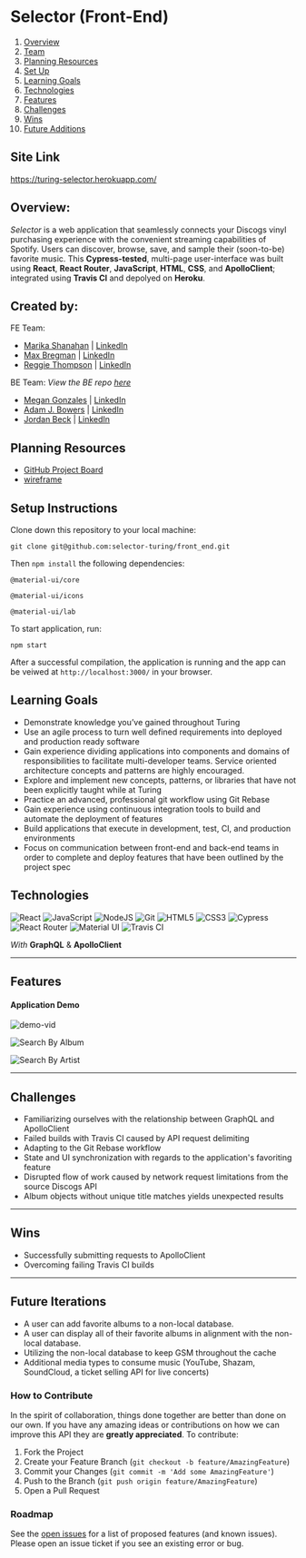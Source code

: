 
# Selector (Front-End)

1. [Overview](#overview)
2. [Team](#create-by)
3. [Planning Resources](#planning-resources)
4. [Set Up](#setup-instructions)
5. [Learning Goals](#learning-goals)
6. [Technologies](#technologies)
7. [Features](#features)
8. [Challenges](#challenges)
9. [Wins](#wins)
10. [Future Additions](#future-iterations)

## Site Link
https://turing-selector.herokuapp.com/

## Overview:

_Selector_ is a web application that seamlessly connects your Discogs vinyl purchasing experience with the convenient streaming capabilities of Spotify. Users can discover, browse, save, and sample their (soon-to-be) favorite music. This __Cypress-tested__, multi-page user-interface was built using __React__, __React Router__, __JavaScript__, __HTML__, __CSS__, and __ApolloClient__; integrated using __Travis CI__ and depolyed on __Heroku__.

## Created by:
FE Team:
- [Marika Shanahan](https://github.com/monshan) | [LinkedIn](https://www.linkedin.com/in/marika-shanahan/)
- [Max Bregman](https://github.com/Max9545) | [LinkedIn](https://www.linkedin.com/in/max-bregman-216063203/)
- [Reggie Thompson](https://github.com/rdtho2525) | [LinkedIn](https://www.linkedin.com/in/reggie-thompson-136979137/)

BE Team:
_View the BE repo [here](https://github.com/selector-turing/back_end)_

- [Megan Gonzales](https://github.com/MGonzales26) | [LinkedIn](https://www.linkedin.com/in/megan-e-gonzales/)
- [Adam J. Bowers](https://github.com/Pragmaticpraxis37) | [LinkedIn](https://www.linkedin.com/in/adam-bowers-06a871209/)
- [Jordan Beck](https://github.com/jordanfbeck0528) | [LinkedIn](https://www.linkedin.com/in/jordan-f-beck/)


## Planning Resources

* [GitHub Project Board](https://github.com/orgs/selector-turing/projects/1)
* [wireframe](https://user-images.githubusercontent.com/70557704/119737153-0e2bd180-be3c-11eb-96a4-a3689cf88368.png)


## Setup Instructions


Clone down this repository to your local machine:

```
git clone git@github.com:selector-turing/front_end.git
```

Then `npm install` the following dependencies:

```
@material-ui/core
```

```
@material-ui/icons
```

```
@material-ui/lab
```

To start application, run:

```
npm start
```

After a successful compilation, the application is running and the app can be veiwed at `http://localhost:3000/` in your browser.



## Learning Goals
+ Demonstrate knowledge you’ve gained throughout Turing
+ Use an agile process to turn well defined requirements into deployed and production ready software
+ Gain experience dividing applications into components and domains of responsibilities to facilitate multi-developer teams. Service oriented architecture concepts and patterns are highly encouraged.
+ Explore and implement new concepts, patterns, or libraries that have not been explicitly taught while at Turing
+ Practice an advanced, professional git workflow using Git Rebase
+ Gain experience using continuous integration tools to build and automate the deployment of features
+ Build applications that execute in development, test, CI, and production environments
+ Focus on communication between front-end and back-end teams in order to complete and deploy features that have been outlined by the project spec


## Technologies

<img alt="React" src="https://img.shields.io/badge/react%20-%2320232a.svg?&style=for-the-badge&logo=react&logoColor=%2361DAFB"/>
<img alt="JavaScript" src="https://img.shields.io/badge/javascript%20-%23323330.svg?&style=for-the-badge&logo=javascript&logoColor=%23F7DF1E"/>
<img alt="NodeJS" src="https://img.shields.io/badge/node.js%20-%2343853D.svg?&style=for-the-badge&logo=node.js&logoColor=white"/>
<img alt="Git" src="https://img.shields.io/badge/git%20-%23F05033.svg?&style=for-the-badge&logo=git&logoColor=white"/>
<img alt="HTML5" src="https://img.shields.io/badge/html5%20-%23E34F26.svg?&style=for-the-badge&logo=html5&logoColor=white"/>
<img alt="CSS3" src="https://img.shields.io/badge/css3%20-%231572B6.svg?&style=for-the-badge&logo=css3&logoColor=white"/>
<img alt="Cypress" src='https://img.shields.io/badge/cypress%20-%23404d59.svg?&style=for-the-badge&logo=Cypress&logoColor=white'/>
<img alt="React Router" src='https://img.shields.io/badge/React_Router-CA4245?style=for-the-badge&logo=react-router&logoColor=white'/>
<img alt="Material UI" src='https://img.shields.io/badge/Material--UI-0081CB?style=for-the-badge&logo=material-ui&logoColor=white'/>
<img alt="Travis CI" src='https://img.shields.io/travis/jupyterhub/jupyterhub/master?logo=travis'/>

_With_
__GraphQL__ & __ApolloClient__


---
## Features


#### Application Demo

![demo-vid](public/AlluresDemoSelector.gif)

![Search By Album](https://media.giphy.com/media/uJnJR5tiHjAO07QjSp/giphy.gif)

![Search By Artist](https://media.giphy.com/media/CRKNKtlrhteBOTb2it/giphy.gif)



---
## Challenges
+ Familiarizing ourselves with the relationship between GraphQL and ApolloClient
+ Failed builds with Travis CI caused by API request delimiting
+ Adapting to the Git Rebase workflow
+ State and UI synchronization with regards to the application's favoriting feature
+ Disrupted flow of work caused by network request limitations from the source Discogs API
+ Album objects without unique title matches yields unexpected results

---
## Wins
+ Successfully submitting requests to ApolloClient
+ Overcoming failing Travis CI builds


---
## Future Iterations
+ A user can add favorite albums to a non-local database. 
+ A user can display all of their favorite albums in alignment with the non-local database.  
+ Utilizing the non-local database to keep GSM throughout the cache
+ Additional media types to consume music (YouTube, Shazam, SoundCloud, a ticket selling API for live concerts)


### How to Contribute

In the spirit of collaboration, things done together are better than done on our own. If you have any amazing ideas or contributions on how we can improve this API they are **greatly appreciated**. To contribute:

  1. Fork the Project
  2. Create your Feature Branch (`git checkout -b feature/AmazingFeature`)
  3. Commit your Changes (`git commit -m 'Add some AmazingFeature'`)
  4. Push to the Branch (`git push origin feature/AmazingFeature`)
  5. Open a Pull Request

### Roadmap

See the [open issues](https://github.com/selector-turing/front_end/issues) for a list of proposed features (and known issues). Please open an issue ticket if you see an existing error or bug.
